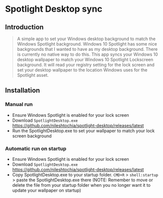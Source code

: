 # Spotlight Desktop sync

## Introduction

> A simple app to set your Windows desktop background to match the Windows Spotlight background. Windows 10 Spotlight has some nice backgrounds that I wanted to have as my desktop background. There is currently no native way to do this. This app syncs your Windows 10 desktop wallpaper to match your Windows 10 Spotlight Lockscreen background. It will read your registry setting for the lock screen and set your desktop wallpaper to the location Windows uses for the Spotlight asset.

## Installation

### Manual run
* Ensure Windows Spotlight is enabled for your lock screen
* Download `SpotlightDesktop.exe` https://github.com/nileshtochia/spotlight-desktop/releases/latest
* Run the SpotlightDesktop.exe to set your wallpaper to match your lock screen background

### Automatic run on startup
* Ensure Windows Spotlight is enabled for your lock screen
* Download `SpotlightDesktop.exe` https://github.com/nileshtochia/spotlight-desktop/releases/latest
* Copy SpotlightDesktop.exe to your startup folder. `CMD+R` > `shell:startup` > paste the SpotlightDesktop.exe there (NOTE: Remember to move or delete the file from your startup folder when you no longer want it to update your wallpaper on startup)